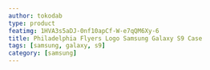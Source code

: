 ```yaml
---
author: tokodab
type: product
featimg: 1HVA3s5aDJ-0nf10apCf-W-e7qQM6Xy-6
title: Philadelphia Flyers Logo Samsung Galaxy S9 Case
tags: [samsung, galaxy, s9]
category: [samsung]
---
```

